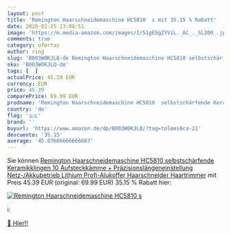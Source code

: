 ```yaml
---
layout: post
title: 'Remington Haarschneidemaschine HC5810  s mit 35.15 % Rabatt'
date: 2020-02-25 23:08:51
image: 'https://m.media-amazon.com/images/I/51gE5gZYViL._AC_._SL200_.jpg'
comments: true
category: ofertas
author: ring
slug: 'B003WOKJLQ-de Remington Haarschneidemaschine HC5810 selbstschärfende...'
sku: 'B003WOKJLQ-de'
tags: [  ]
actualPrice: 45.39 EUR
currency: EUR
price: 45.39
comparePrice: 69.99 EUR
prodname: 'Remington Haarschneidemaschine HC5810  selbstschärfende Keramikklingen  10 Aufsteckkämme + Präzisionslängeneinstellung  Netz-/Akkubetrieb  Lithium  Profi-Alukoffer  Haarschneider  Haartrimmer'
country: 'de'
flag: '🇩🇪'
brand: ''
buyurl: 'https://www.amazon.de/dp/B003WOKJLQ/?tag=tolees0ca-21'
descuento: '35.15'
average: '45.07666666666667'
---
```


Sie können [Remington Haarschneidemaschine HC5810  selbstschärfende Keramikklingen  10 Aufsteckkämme + Präzisionslängeneinstellung  Netz-/Akkubetrieb  Lithium  Profi-Alukoffer  Haarschneider  Haartrimmer](https://www.amazon.de/dp/B003WOKJLQ/?tag=tolees0ca-21) mit Preis 45.39 EUR (original: 69.99 EUR) 35.15 % Rabatt hier:

[![Remington Haarschneidemaschine HC5810  s](https://m.media-amazon.com/images/I/51gE5gZYViL._AC_._SL200_.jpg)](https://www.amazon.de/dp/B003WOKJLQ/?tag=tolees0ca-21)

ℹ️:


[🛒 Hier!!](https://www.amazon.de/dp/B003WOKJLQ/?tag=tolees0ca-21)
